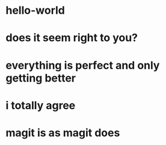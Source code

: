 # hello-world
# does it seem right to you?
# everything is perfect and only getting better
# i totally agree
# magit is as magit does
